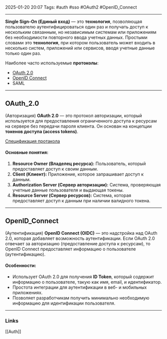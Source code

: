 2025-01-20 20:07
Tags:  #auth #sso #OAuth2 #OpenID_Connect

---

**Single Sign-On (Единый вход)** — это **технология**, позволяющая пользователю аутентифицироваться один раз и получать доступ к нескольким связанным, но независимым системам или приложениям без необходимости повторного ввода учетных данных.
Простыми словами это **технология**, при котором пользователь может входить в несколько систем, приложений или сервисов, вводя учетные данные только один раз.

Наиболее часто используемые **протоколы**:
- [OAuth 2.0](#OAuth_2.0)
- [OpenID Connect](#OpenID_Connect)
- SAML

---

## OAuth_2.0
(Авторизация)
**OAuth 2.0** — это протокол авторизации, который используется для предоставления ограниченного доступа к ресурсам на сервере без передачи пароля клиента. Он основан на концепции **токенов доступа (access tokens)**.

[Спецификация протакола](https://datatracker.ietf.org/doc/html/rfc6749)

#### Основные понятия:

1. **Resource Owner (Владелец ресурса):** Пользователь, который предоставляет доступ к своим данным.
2. **Client (Клиент):** Приложение, которое запрашивает доступ к данным.
3. **Authorization Server (Сервер авторизации):** Система, проверяющая учетные данные пользователя и выдающая токены.
4. **Resource Server (Сервер ресурсов):** Система, которая предоставляет доступ к данным при наличии валидного токена.

---

## OpenID_Connect
(Аутентификация)
**OpenID Connect (OIDC)** — это надстройка над OAuth 2.0, которая добавляет возможность аутентификации. Если OAuth 2.0 отвечает за авторизацию (предоставление доступа к ресурсам), то OpenID Connect предоставляет информацию о пользователе (аутентификацию).

#### Особенности:
- Использует OAuth 2.0 для получения **ID Token**, который содержит информацию о пользователе, такую как имя, email, и идентификатор.
- Простота интеграции для аутентификации в веб- и мобильных приложениях.
- Позволяет разработчикам получить минимально необходимую информацию для идентификации пользователя.

---
### Links
[[Auth]]
